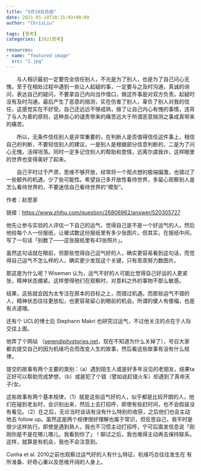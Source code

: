```yaml
---
title: "5月18日总结"
date: 2021-05-18T20:15:03+08:00
author: "ChrisLiu"

tags: [思考]
categories: [2021思考]

resources:
- name: "featured-image"
  src: "2.jpg"
---
```


<!--more-->	

&emsp;&emsp;与人相识最初一定要完全信任别人，不光是为了别人，也是为了自己问心无愧，至于在相处过程中遇到一些让人起疑的事，一定要与之及时沟通，真诚的询问，表达自己的疑问，不要拿自己内向当作借口，做这件事是对双方负责。起疑时没有及时沟通，最后产生了恶意的揣测，实在伤害了别人，辜负了别人对我的信任，这感觉实在不好受。自己还远远不够成熟，做了让自己内心有愧的事情，违背了与人为善的原则，这种良心的谴责带来的痛苦远大于所谓恶意揣测之事成真带来的痛苦。

　　所以，无条件信任别人是非常重要的，在判断人是否值得信任这件事上，相信自己的判断，不要轻信别人的建议，一是别人是根据部分信息判断的，二是为了问心无愧，活得坦荡。同时一定多记住别人的帮助和恩情，远离尔虞我诈，这样眼里的世界也变得美好了起来。

　　自己平时过于严肃，思维不够开放，经常将一个观点想的极端偏激，也错过了一些额外的机遇，少了些可能性。希望自己多开放性看待世界，多留心观察别人是怎么看待世界的，不要迷信自己看待世界的“模型”。



作者：赵思家

链接：https://www.zhihu.com/question/26806962/answer/520305727

他先让参与实验的人评估一下自己的运气，觉得自己是不是一个好运气的人。然后他给每个人一份报纸，让被试数这份报纸里有多少张图片。但其实，在报纸中间，写了一句话「别数了——这张报纸里有43张照片」。

虽然这句话就在眼前，但那些觉得自己运气好的人，确实更容易看到这句话，而觉得自己运气不怎么样的人，确实更少发现这个关键，只有乖乖努力数图片。

那这是为什么呢？Wiseman 认为，运气不好的人可能比觉得自己好运的人更紧张，精神状态绷紧。这样使得他们在观察时，对意料之外的事物不那么敏感。

结果，这些就会因为太专注在原本的目标之上，而错过机遇。而那些运气不错的人，精神状态往往更放松，也更容易留心到眼前的机会。所谓的傻人有傻福，也是有点道理。



还有个 UCL的博士后 Stephann Makri 也研究过运气，不过他关注的点在于人际交往上面。

他弄了个网站 （[serendipitystories.net](https://link.zhihu.com/?target=http%3A//serendipitystories.net/)，现在不知道为什么关掉了），号召大家都去提交自己的因为机缘巧合而改变人生的故事，然后看这些故事有没有什么规律。

提交的故事有两个主要的类别：（a）遇到陌生人或是好多年没见的老朋友，结果ta正好可以帮助完成梦想，（b）或是犯了个错（譬如说赶错火车）却遇到了真命天子/女。

这些故事有两个基本规律，（1）就是这些运气好的人，似乎都是比较开朗的人，他们在碰到老友时，会识别出来，然后上去打招呼，即使有些赶时间，也不会假装没有看见。（2）在之后，无论当时谈话有没有什么特别的收获，之后他们也会主动地去 follow up。虽然这是两个规律很好理解也属于常识，但反思自己，我平时是很少这样执行。即使是遇到熟人，我也不习惯主动打招呼，宁可后面发信息说「刚刚你是不是在哪儿哪儿，我看到你了」！聊过之后，我也难得主动再去保持联系。这样，就算是有机会，我也不会注意到。

Cunha et al. 2010之前也观察过运气好的人有什么特征，机缘巧合往往发生在 有所准备、好奇心重以及思维开阔的人身上。